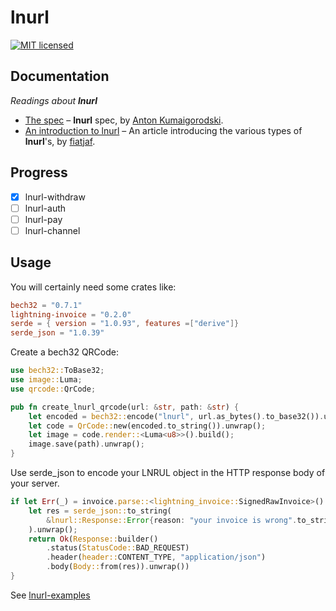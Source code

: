 # lnurl

[![MIT licensed](https://img.shields.io/badge/license-MIT-blue.svg)](https://github.com/edouardparis/rust-lnurl/blob/master/LICENSE)

## Documentation

_Readings about **lnurl**_


* [The spec](https://github.com/btcontract/lnurl-rfc/blob/master/spec.md) &ndash; **lnurl** spec, by [Anton Kumaigorodski](https://twitter.com/akumaigorodski).
* [An introduction to lnurl](https://telegra.ph/lnurl-a-protocol-for-seamless-interaction-between-services-and-Lightning-wallets-08-19) &ndash; An article introducing the various types of **lnurl**'s, by [fiatjaf](https://twitter.com/fiatjaf).

## Progress

- [x] lnurl-withdraw
- [ ] lnurl-auth
- [ ] lnurl-pay
- [ ] lnurl-channel

## Usage

You will certainly need some crates like:
```toml
bech32 = "0.7.1"
lightning-invoice = "0.2.0"
serde = { version = "1.0.93", features =["derive"]}
serde_json = "1.0.39"
```

Create a bech32 QRCode:
```rust
use bech32::ToBase32;
use image::Luma;
use qrcode::QrCode;

pub fn create_lnurl_qrcode(url: &str, path: &str) {
    let encoded = bech32::encode("lnurl", url.as_bytes().to_base32()).unwrap();
    let code = QrCode::new(encoded.to_string()).unwrap();
    let image = code.render::<Luma<u8>>().build();
    image.save(path).unwrap();
}
```

Use serde_json to encode your LNRUL object in the HTTP response body
of your server.

```rust
if let Err(_) = invoice.parse::<lightning_invoice::SignedRawInvoice>() {
    let res = serde_json::to_string(
        &lnurl::Response::Error{reason: "your invoice is wrong".to_string()}
    ).unwrap();
    return Ok(Response::builder()
        .status(StatusCode::BAD_REQUEST)
        .header(header::CONTENT_TYPE, "application/json")
        .body(Body::from(res)).unwrap())
}
```

See [lnurl-examples](https://github.com/edouardparis/lnurl-examples)

